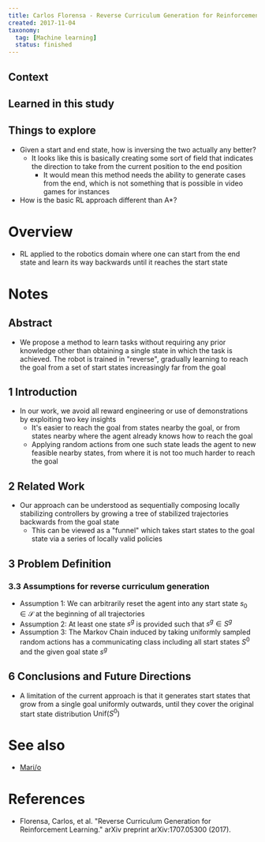 ```yaml
---
title: Carlos Florensa - Reverse Curriculum Generation for Reinforcement Learning (2017)
created: 2017-11-04
taxonomy:
  tag: [Machine learning]
  status: finished
---
```


## Context

## Learned in this study

## Things to explore
* Given a start and end state, how is inversing the two actually any better?
	* It looks like this is basically creating some sort of field that indicates the direction to take from the current position to the end position
		* It would mean this method needs the ability to generate cases from the end, which is not something that is possible in video games for instances
* How is the basic RL approach different than A*?

# Overview
* RL applied to the robotics domain where one can start from the end state and learn its way backwards until it reaches the start state

# Notes
## Abstract
* We propose a method to learn tasks without requiring any prior knowledge other than obtaining a single state in which the task is achieved. The robot is trained in "reverse", gradually learning to reach the goal from a set of start states increasingly far from the goal

## 1 Introduction
* In our work, we avoid all reward engineering or use of demonstrations by exploiting two key insights
	* It's easier to reach the goal from states nearby the goal, or from states nearby where the agent already knows how to reach the goal
	* Applying random actions from one such state leads the agent to new feasible nearby states, from where it is not too much harder to reach the goal

## 2 Related Work
* Our approach can be understood as sequentially composing locally stabilizing controllers by growing a tree of stabilized trajectories backwards from the goal state
	* This can be viewed as a "funnel" which takes start states to the goal state via a series of locally valid policies

## 3 Problem Definition
### 3.3 Assumptions for reverse curriculum generation
* Assumption 1: We can arbitrarily reset the agent into any start state $s_0 \in \mathcal{S}$ at the beginning of all trajectories
* Assumption 2: At least one state $s^g$ is provided such that $s^g \in S^g$
* Assumption 3: The Markov Chain induced by taking uniformly sampled random actions has a communicating class including all start states $S^0$ and the given goal state $s^g$

## 6 Conclusions and Future Directions
* A limitation of the current approach is that it generates start states that grow from a single goal uniformly outwards, until they cover the original start state distribution $\text{Unif}(S^0)$

# See also
* [Mari/o](../../../agi/mario/article.md)

# References
* Florensa, Carlos, et al. "Reverse Curriculum Generation for Reinforcement Learning." arXiv preprint arXiv:1707.05300 (2017).
